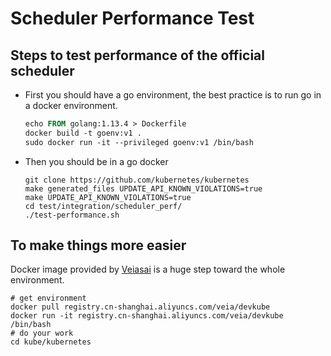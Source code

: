 Scheduler Performance Test
======

Steps to test performance of the official scheduler
------
- First you should have a go environment, the best practice is to run go in a docker environment. 

  ```dockerfile
  echo FROM golang:1.13.4 > Dockerfile
  docker build -t goenv:v1 .
  sudo docker run -it --privileged goenv:v1 /bin/bash
  ```

- Then you should be in a go docker

  ```
  git clone https://github.com/kubernetes/kubernetes
  make generated_files UPDATE_API_KNOWN_VIOLATIONS=true
  make UPDATE_API_KNOWN_VIOLATIONS=true
  cd test/integration/scheduler_perf/
  ./test-performance.sh
  ```

To make things more easier
------

 Docker image provided by [Veiasai](https://github.com/Veiasai) is a huge step toward the whole environment.

```shell
# get environment
docker pull registry.cn-shanghai.aliyuncs.com/veia/devkube
docker run -it registry.cn-shanghai.aliyuncs.com/veia/devkube /bin/bash
# do your work
cd kube/kubernetes
```

